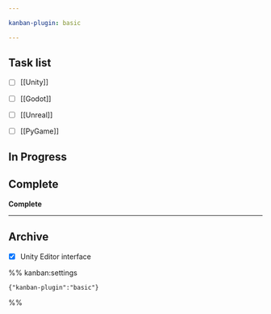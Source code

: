 ```yaml
---

kanban-plugin: basic

---
```


## Task list

- [ ] [[Unity]]
- [ ] [[Godot]]
- [ ] [[Unreal]]
- [ ] [[PyGame]]


## In Progress



## Complete

**Complete**


***

## Archive

- [x] Unity Editor interface

%% kanban:settings
```
{"kanban-plugin":"basic"}
```
%%